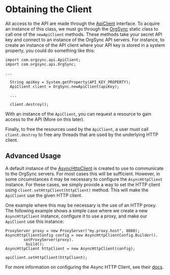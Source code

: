 # Obtaining the Client

All access to the API are made through the [ApiClient][api_client] interface.  To acquire an
instance of this class, we must go through the [OrgSync][os_class] static class to call one of the
`newApiClient` methods.  These methods take your secret API key and connect to an instance of the
OrgSync API servers.  For instance, to create an instance of the API client where your API key is
stored in a system property, you could do something like this:

    import com.orgsync.api.ApiClient;
    import com.orgsync.api.OrgSync;
    
    ...
    
      String apiKey = System.getProperty(API_KEY_PROPERTY);
      ApiClient client = OrgSync.newApiClient(apiKey);
      
      ...
      
      client.destroy();

With an instance of the `ApiClient`, you can request a resource to gain access to the API (More on this later).

Finally, to free the resources used by the `ApiClient`, a user must call `client.destroy` to free any threads that
are used by the underlying HTTP client.

## Advanced Usage

A default instance of the [AsyncHttpClient][async_client] is created to use to communicate to the OrgSync
servers.  For most cases this will be sufficient.  However, in some circumstances it may be necessary to
configure the `AsyncHttpClient` instance.  For these cases, we simply provide a way to set the HTTP client
using `client.setHttpClient(httpClient)` method.  This will make the `ApiClient` use the given HTTP client.

One example where this may be necessary is the use of an HTTP proxy.  The following example shows a simple
case where we create a new `AsyncHttpClient` instance, configure it to use a proxy, and make our `ApiClient`
use this instance:

    ProxyServer proxy = new ProxyServer("my.proxy.host", 8080);
    AsyncHttpClientConfig config = new AsyncHttpClientConfig.Builder().
            setProxyServer(proxy).
             build();
    AsyncHttpClient httpClient = new AsyncHttpClient(config);

    apiClient.setHttpClient(httpClient);

For more information on configuring the Async HTTP Client, see their [docs][async_http].

  [api_client]: ../../javadoc/com/orgsync/api/ApiClient.html
  [os_class]: ../../javadoc/com/orgsync/api/OrgSync.html
  [async_client]: http://asynchttpclient.github.io/async-http-client/apidocs/com/ning/http/client/AsyncHttpClient.html
  [async_http]: http://sonatype.github.io/async-http-client/
  